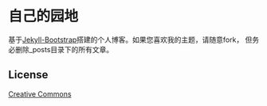# 自己的园地

基于[Jekyll-Bootstrap](http://jekyllbootstrap.com)搭建的个人博客。如果您喜欢我的主题，请随意fork， 但务必删除_posts目录下的所有文章。

## License

[Creative Commons](http://creativecommons.org/licenses/by-nc-sa/3.0/)
